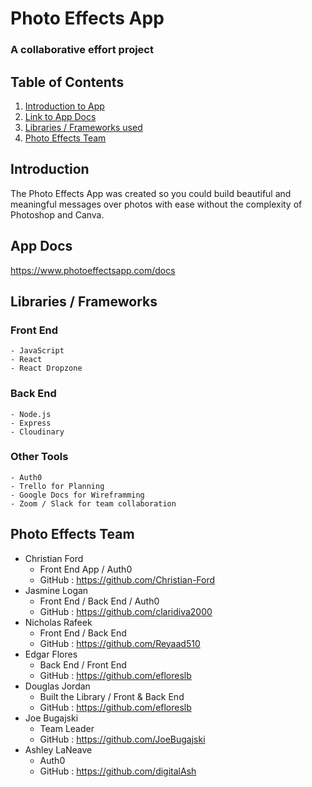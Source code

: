 # Photo Effects App

### A collaborative effort project

## Table of Contents

1. [Introduction to App](#introduction)
2. [Link to App Docs](#app-docs)
3. [Libraries / Frameworks used](#libraries-/-frameworks)
4. [Photo Effects Team](#photo-effects-team)
  

## Introduction 
The Photo Effects App was created so you could build  beautiful and meaningful messages over photos with ease without the complexity of Photoshop and Canva. 

## App Docs
https://www.photoeffectsapp.com/docs

## Libraries / Frameworks
  ### Front End
    - JavaScript
    - React
    - React Dropzone
    
  ### Back End
    - Node.js
    - Express
    - Cloudinary
    
  ### Other Tools
    - Auth0
    - Trello for Planning
    - Google Docs for Wireframming
    - Zoom / Slack for team collaboration
    
   
    

## Photo Effects Team
  - Christian Ford
    - Front End App / Auth0
    - GitHub : https://github.com/Christian-Ford
  - Jasmine Logan
    - Front End / Back End / Auth0
    - GitHub : https://github.com/claridiva2000
  - Nicholas Rafeek
    - Front End / Back End
    - GitHub : https://github.com/Reyaad510
  - Edgar Flores
    - Back End / Front End
    - GitHub : https://github.com/efloreslb
  - Douglas Jordan
    - Built the Library / Front & Back End 
    - GitHub : https://github.com/efloreslb
  - Joe Bugajski
    - Team Leader
    - GitHub : https://github.com/JoeBugajski
  - Ashley LaNeave
    - Auth0
    - GitHub : https://github.com/digitalAsh






